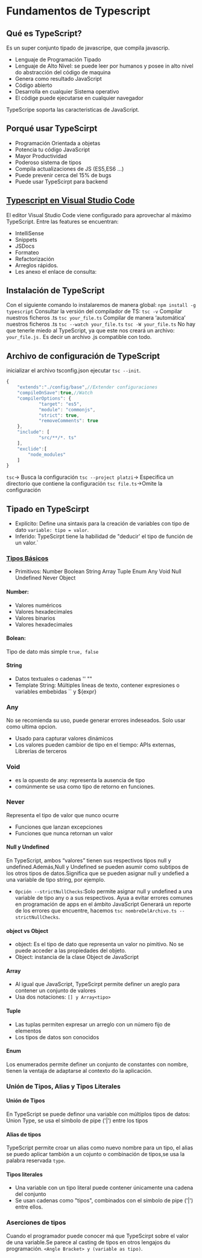 # Fundamentos de Typescript

## Qué es TypeScript?

Es un super conjunto tipado de javascripe, que compila javascrip.
- Lenguaje de Programación Tipado
- Lenguaje de Alto Nivel: se puede leer por humanos y posee in alto nivel do abstracción del código de maquina
- Genera como resultado JavaScript
- Código abierto
- Desarrolla en cualquier Sistema operativo
- El códige puede ejecutarse en cualquier navegador

TypeScripe soporta las caracteristicas de JavaScript.

## Porqué usar TypeScirpt
- Programación Orientada a objetas
- Potencia tu código JavaScript
- Mayor Productividad
- Poderoso sistema de tipos
- Compila actualizaciones de JS (ES5,ES6 ...)
- Puede prevenir cerca del 15% de bugs
- Puede usar TypeScirpt para backend 

## [Typescript en Visual Studio Code](https://code.visualstudio.com/docs/languages/typescript)
El editor Visual Studio Code viene configurado para aprovechar al máximo TypeScript.
Entre las features se encuentran:

- IntelliSense
- Snippets
- JSDocs
- Formateo
- Refactorización
- Arreglos rápidos.
- Les anexo el enlace de consulta:

## Instalación de TypeScript
Con el siguiente comando lo instalaremos de manera global:
`npm install -g typescript`
Consultar la versión del compilador de TS:
`tsc -v`
Compilar nuestros ficheros .ts
`tsc your_file.ts`
Compilar de manera ‘automática’ nuestros ficheros .ts
`tsc --watch your_file.ts`
`tsc -W your_file.ts`
No hay que tenerle miedo al TypeScript, ya que este nos creará un archivo: `your_file.js.`
Es decir un archivo .js compatible con todo.

## Archivo de configuración de TypeScript
inicializar el archivo tsconfig.json ejecutar `tsc --init`.

```typescript
{       
    "extends":"./config/base",//Extender configuraciones
    "compileOnSave":true,//Watch
    "compilerOptions": {
            "target": "es5",
            "module": "commonjs",
            "strict": true,
            "removeComments": true
    },
    "include": [
            "src/**/*. ts"
    ],
    "exclide":[
        "node_modules"
    ]
}
```

`tsc`-> Busca la configuración
`tsc --project platzi`-> Especifica un directorio que contiene la configuración
`tsc file.ts`->Omite la configuración

## Tipado en TypeScirpt
- Explícito: Define una sintaxis para la creación de variables con tipo de dato `variable: tipo = valor`.
- Inferido: TypeScirpt tiene la habilidad de "deducir' el tipo de función de un valor.`

### [Tipos Básicos](https://www.youtube.com/watch?v=cC65D2q5f8I)
- Primitivos: Number Boolean String Array Tuple Enum Any Void Null Undefined Never Object

#### Number:
- Valores numéricos
- Valores hexadecimales
- Valores binarios
- Valores hexadecimales
#### Bolean:
Tipo de dato más simple `true, false`

#### String
- Datos textuales o cadenas '' ""
- Template String: Múltiples lineas de texto, contener expresiones o variables embebidas `` y ${expr}

### Any
No se recomienda su uso, puede generar errores indeseados. Solo usar como ultima opcion.
- Usado para capturar valores dinámicos
- Los valores pueden cambior de tipo en el tiempo: APIs externas, Librerías de terceros

### Void
- es la opuesto de any: representa la ausencia de tipo
- comúnmente se usa como tipo de retorno en funciones.


### Never
Representa el tipo de valor que nunco ocurre
- Funciones que lanzan excepciones
- Funciones que nunca retornan un valor

#### Null y Undefined
En TypeScript, ambos “valores” tienen sus respectivos tipos null y undefined.Además,Null y Undefined se pueden asumir como subtipos de los otros tipos de datos.Significa que se pueden asignar null y undefied a una variable de tipo string, por ejemplo.

- `Opción --strictNullChecks`:Solo permite asignar null y undefined a una variable de tipo any o a sus respectivos. Ayua a evitar errores comunes en programación de apps en el ámbito JavaScript
Generará un reporte de los errores que encuentre, hacemos `tsc nombreDelArchivo.ts --strictNullChecks`.

#### object vs Object
- object: Es el tipo de dato que representa un valor no pimitivo. No se puede acceder a las propiedades del objeto.
- Object: instancia de la clase Object de JavaScript

#### Array
- Al igual que JavaScript, TypeScirpt permite definer un areglo para contener un conjunto de valores
- Usa dos notaciones: `[] y Array<tipo>`

#### Tuple
- Las tuplas permiten expresar un arreglo con un número fijo de elementos
- Los tipos de datos son conocidos

#### Enum
Los enumerados permite definer un conjunto de constantes con nombre, tienen la ventaja de adaptarse al contexto do la aplicación.

### Unión de Tipos, Alias y Tipos Literales

#### Unión de Tipos
En TypeScript se puede definor una variable con múltiplos tipos de datos: Union Type, se usa el símbolo de pipe ('|') entre los tipos

#### Alias de tipos
TypeScript permite croar un alias como nuevo nombre para un tipo, el alias se puedo aplicar tambión a un cojunto o combinación de tipos,se usa la palabra reservada `type`.
#### Tipos literales
- Una variable con un tipo literal puede contener únicamente una cadena del conjunto
- Se usan cadenas como "tipos", combinados con el símbolo de pipe ('|') entre ellos.

### Aserciones de tipos
Cuando el programador puede conocer má que TypeScirpt sobre el valor de una variable.Se parece al casting de tipos en otros lengajos du programación. `<Angle Bracket> y (variable as tipo)`.